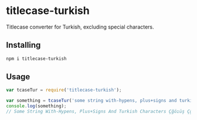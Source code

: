 # titlecase-turkish

Titlecase converter for Turkish, excluding special characters.

## Installing

```sh
npm i titlecase-turkish
```

## Usage

```js
var tcaseTur = require('titlecase-turkish');

var something = tcaseTur('some string with-hypens, plus+signs and turkish characters çğöıüş ÇĞÖİÜŞ')
console.log(something);
// Some String With-Hypens, Plus+Signs And Turkish Characters Çğöıüş Çğöiüş
```